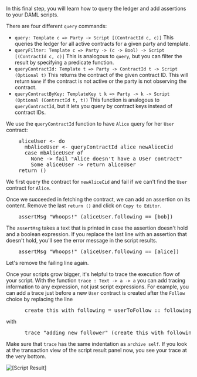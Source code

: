 In this final step, you will learn how to query the ledger and add assertions to your DAML scripts.

There are four different `query` commands:

  * `query: Template c => Party -> Script [(ContractId c, c)]` This queries the ledger for all
    active contracts for a given party and template.
  * `queryFilter: Template c => Party -> (c -> Bool) -> Script [(ContractId c, c)]` This is
    analogous to `query`, but you can filter the result by specifying a predicate function.
  * `queryContractId: Template t => Party -> ContractId t -> Script (Optional t)` This returns the
    contract of the given contract ID. This will return `None` if the contract is not active or the
    party is not observing the contract.
  * `queryContractByKey: TemplateKey t k => Party -> k -> Script (Optional (ContractId t, t))`
    This function is analogous to `queryContractId`, but it lets you query by contract keys instead
    of contract IDs.

We use the `queryContractId` function to have `Alice` query for her `User` contract:

<pre class="file" data-filename="daml/User.daml" data-target="append">
    aliceUser <- do 
      mbAliceUser <- queryContractId alice newAliceCid
      case mbAliceUser of
        None -> fail "Alice doesn't have a User contract"
        Some aliceUser -> return aliceUser
    return ()
</pre>

We first query the contract for `newAliceCid` and fail if we can't find the `User` contract for
`Alice`.

Once we succeeded in fetching the contract, we can add an assertion on its content. Remove the last
`return ()` and click on `Copy to Editor`.

<pre class="file" data-filename="daml/User.daml" data-target="append">
    assertMsg "Whoops!" (aliceUser.following == [bob])
</pre>

The `assertMsg` takes a text that is printed in case the assertion doesn't hold and a boolean
expression. If you replace the last line with an assertion that doesn't hold, you'll see the error
message in the script results.

<pre class="file" data-filename="daml/User.daml" data-target="append">
    assertMsg "Whoops!" (aliceUser.following == [alice])
</pre>

Let's remove the failing line again.

Once your scripts grow bigger, it's helpful to trace the execution flow of your script. With the
function `trace : Text -> a -> a` you can add tracing information to any expression, not just
script expressions. For example, you can add a trace just before a new `User` contract is created
after the `Follow` choice by replacing the line 

<pre>
      create this with following = userToFollow :: following
</pre>

with

<pre class="file" data-target="clipboard">
      trace "adding new follower" (create this with following = userToFollow :: following)
</pre>

Make sure that `trace` has the same indentation as `archive self`. If you look at the transaction
view of the script result panel now, you see your trace at the very bottom.

![[Script Result]](/daml/courses/scripts/testing-with-scripts/assets/script-result-traces.png)
